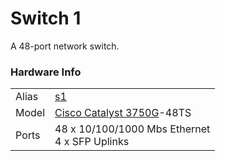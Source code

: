
# Switch 1
A 48-port network switch.

### Hardware Info
|||
---|---
Alias | [s1]()
Model | [Cisco Catalyst 3750G](https://www.cisco.com/c/en/us/products/collateral/switches/catalyst-3750-series-switches/product_data_sheet0900aecd80371991.html)-48TS
Ports | 48 x 10/100/1000 Mbs Ethernet<br>4 x SFP Uplinks
